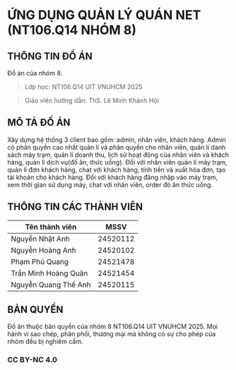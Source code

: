 # ỨNG DỤNG QUẢN LÝ QUÁN NET (NT106.Q14 NHÓM 8)
## THÔNG TIN ĐỒ ÁN
Đồ án của nhóm 8.
> Lớp học: NT106.Q14 UIT VNUHCM 2025

>Giáo viên hướng dẫn: ThS. Lê Minh Khánh Hội

## MÔ TẢ ĐỒ ÁN
Xây dựng hệ thống 3 client bao gồm: admin, nhân viên, khách hàng. 
Admin có phân quyền cao nhất quản lí và phân quyền cho nhân viên, quản lí danh sách máy trạm,
quản lí doanh thu, lịch sử hoạt động của nhân viên và khách hàng, quản lí dịch vụ(đồ ăn, thức uống). 
Đối với nhân viên quản lí máy trạm, quản lí đơn khách hàng, chat với khách hàng, tính tiền và xuất hóa đơn, 
tạo tài khoản cho khách hàng. Đối với khách hàng đăng nhập vào máy trạm, xem thời gian sử dụng máy, 
chat với nhân viên, order đò ăn thức uống.


## THÔNG TIN CÁC THÀNH VIÊN
| Tên thành viên   |      MSSV      |
|------------------|:--------------:|
| Nguyễn Nhật Anh  |   24520112     |
| Nguyễn Hoàng Anh  |   24520102     |
| Phạm Phú Quang  |   24521478     |
| Trần Minh Hoàng Quân  |   24521454     |
| Nguyễn Quang Thế Anh   |   24520115     |

## BẢN QUYỀN
Đồ án thuộc bản quyền của nhóm 8 NT106.Q14 UIT VNUHCM 2025. 
Mọi hành vi sao chép, phân phối, thương mại mà không có sự cho phép của nhóm đều bị nghiêm cấm.

### CC BY-NC 4.0